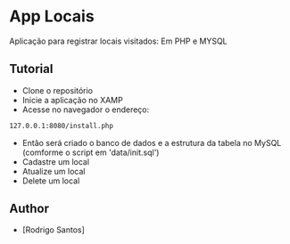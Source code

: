 # App Locais

Aplicação para registrar locais visitados: Em PHP e MYSQL

## Tutorial

- Clone o repositório
- Inicie a aplicação no XAMP
- Acesse no navegador o endereço: 
```sh 
127.0.0.1:8080/install.php
```
- Então será criado o banco de dados e a estrutura da tabela no MySQL (comforme o script em 'data/init.sql') 
- Cadastre um local
- Atualize um local
- Delete um local

## Author

- [Rodrigo Santos]
